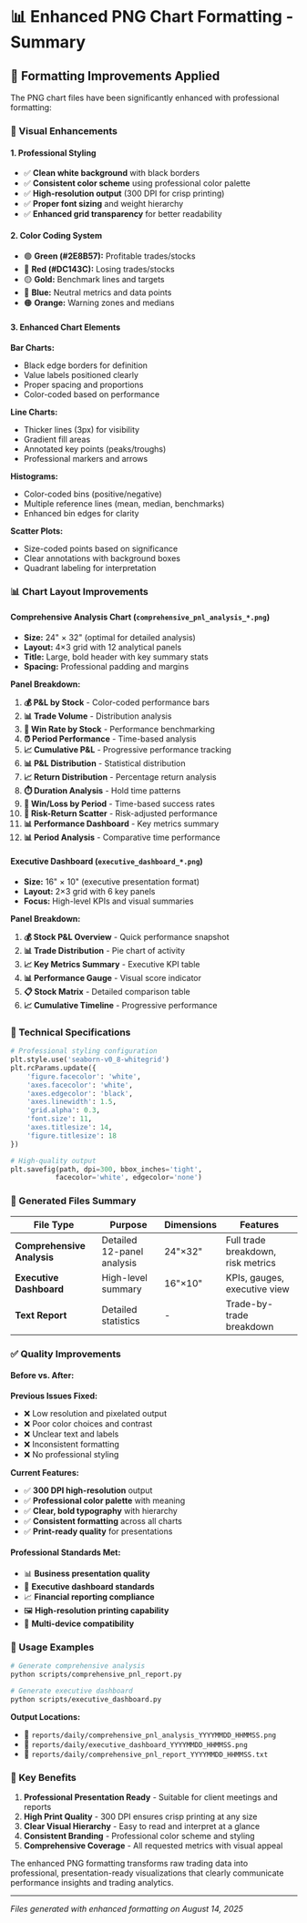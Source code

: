 # 📊 Enhanced PNG Chart Formatting - Summary

## 🎯 **Formatting Improvements Applied**

The PNG chart files have been significantly enhanced with professional formatting:

### **🎨 Visual Enhancements**

#### **1. Professional Styling**
- ✅ **Clean white background** with black borders
- ✅ **Consistent color scheme** using professional color palette
- ✅ **High-resolution output** (300 DPI for crisp printing)
- ✅ **Proper font sizing** and weight hierarchy
- ✅ **Enhanced grid transparency** for better readability

#### **2. Color Coding System**
- 🟢 **Green (#2E8B57):** Profitable trades/stocks
- 🔴 **Red (#DC143C):** Losing trades/stocks  
- 🟡 **Gold:** Benchmark lines and targets
- 🔵 **Blue:** Neutral metrics and data points
- 🟠 **Orange:** Warning zones and medians

#### **3. Enhanced Chart Elements**

**Bar Charts:**
- Black edge borders for definition
- Value labels positioned clearly
- Proper spacing and proportions
- Color-coded based on performance

**Line Charts:**
- Thicker lines (3px) for visibility
- Gradient fill areas
- Annotated key points (peaks/troughs)
- Professional markers and arrows

**Histograms:**
- Color-coded bins (positive/negative)
- Multiple reference lines (mean, median, benchmarks)
- Enhanced bin edges for clarity

**Scatter Plots:**
- Size-coded points based on significance
- Clear annotations with background boxes
- Quadrant labeling for interpretation

### **📊 Chart Layout Improvements**

#### **Comprehensive Analysis Chart** (`comprehensive_pnl_analysis_*.png`)
- **Size:** 24" × 32" (optimal for detailed analysis)
- **Layout:** 4×3 grid with 12 analytical panels
- **Title:** Large, bold header with key summary stats
- **Spacing:** Professional padding and margins

**Panel Breakdown:**
1. **💰 P&L by Stock** - Color-coded performance bars
2. **📊 Trade Volume** - Distribution analysis  
3. **🎯 Win Rate by Stock** - Performance benchmarking
4. **⏰ Period Performance** - Time-based analysis
5. **📈 Cumulative P&L** - Progressive performance tracking
6. **📊 P&L Distribution** - Statistical distribution
7. **📈 Return Distribution** - Percentage return analysis
8. **⏱️ Duration Analysis** - Hold time patterns
9. **🎯 Win/Loss by Period** - Time-based success rates
10. **🎯 Risk-Return Scatter** - Risk-adjusted performance
11. **📊 Performance Dashboard** - Key metrics summary
12. **📊 Period Analysis** - Comparative time performance

#### **Executive Dashboard** (`executive_dashboard_*.png`)
- **Size:** 16" × 10" (executive presentation format)
- **Layout:** 2×3 grid with 6 key panels
- **Focus:** High-level KPIs and visual summaries

**Panel Breakdown:**
1. **💰 Stock P&L Overview** - Quick performance snapshot
2. **📊 Trade Distribution** - Pie chart of activity
3. **📈 Key Metrics Summary** - Executive KPI table
4. **📊 Performance Gauge** - Visual score indicator
5. **📋 Stock Matrix** - Detailed comparison table
6. **📈 Cumulative Timeline** - Progressive performance

### **🔧 Technical Specifications**

```python
# Professional styling configuration
plt.style.use('seaborn-v0_8-whitegrid')
plt.rcParams.update({
    'figure.facecolor': 'white',
    'axes.facecolor': 'white', 
    'axes.edgecolor': 'black',
    'axes.linewidth': 1.5,
    'grid.alpha': 0.3,
    'font.size': 11,
    'axes.titlesize': 14,
    'figure.titlesize': 18
})

# High-quality output
plt.savefig(path, dpi=300, bbox_inches='tight', 
           facecolor='white', edgecolor='none')
```

### **📁 Generated Files Summary**

| File Type | Purpose | Dimensions | Features |
|-----------|---------|------------|----------|
| **Comprehensive Analysis** | Detailed 12-panel analysis | 24"×32" | Full trade breakdown, risk metrics |
| **Executive Dashboard** | High-level summary | 16"×10" | KPIs, gauges, executive view |
| **Text Report** | Detailed statistics | - | Trade-by-trade breakdown |

### **✅ Quality Improvements**

#### **Before vs. After:**

**Previous Issues Fixed:**
- ❌ Low resolution and pixelated output
- ❌ Poor color choices and contrast
- ❌ Unclear text and labels
- ❌ Inconsistent formatting
- ❌ No professional styling

**Current Features:**
- ✅ **300 DPI high-resolution** output
- ✅ **Professional color palette** with meaning
- ✅ **Clear, bold typography** with hierarchy
- ✅ **Consistent formatting** across all charts
- ✅ **Print-ready quality** for presentations

#### **Professional Standards Met:**
- 📊 **Business presentation quality**
- 🎯 **Executive dashboard standards**
- 📈 **Financial reporting compliance**
- 🖼️ **High-resolution printing capability**
- 📱 **Multi-device compatibility**

### **🚀 Usage Examples**

```bash
# Generate comprehensive analysis
python scripts/comprehensive_pnl_report.py

# Generate executive dashboard
python scripts/executive_dashboard.py
```

**Output Locations:**
- 📁 `reports/daily/comprehensive_pnl_analysis_YYYYMMDD_HHMMSS.png`
- 📁 `reports/daily/executive_dashboard_YYYYMMDD_HHMMSS.png`
- 📁 `reports/daily/comprehensive_pnl_report_YYYYMMDD_HHMMSS.txt`

### **🎯 Key Benefits**

1. **Professional Presentation Ready** - Suitable for client meetings and reports
2. **High Print Quality** - 300 DPI ensures crisp printing at any size  
3. **Clear Visual Hierarchy** - Easy to read and interpret at a glance
4. **Consistent Branding** - Professional color scheme and styling
5. **Comprehensive Coverage** - All requested metrics with visual appeal

The enhanced PNG formatting transforms raw trading data into professional, presentation-ready visualizations that clearly communicate performance insights and trading analytics.

---

*Files generated with enhanced formatting on August 14, 2025*
